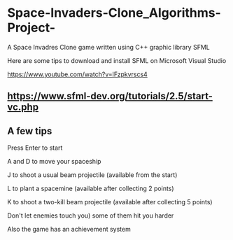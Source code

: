 # Space-Invaders-Clone_Algorithms-Project-

A Space Invadres Clone game written using C++ graphic library SFML

Here are some tips to download and install SFML on Microsoft Visual Studio

https://www.youtube.com/watch?v=lFzpkvrscs4

https://www.sfml-dev.org/tutorials/2.5/start-vc.php
---------------------------------------------------

A few tips
---------------------------------------------------
Press Enter to start

A and D to move your spaceship

J to shoot a usual beam projectile (available from the start)

L to plant a spacemine (available after collecting 2 points) 

K to shoot a two-kill beam projectile (available after collecting 5 points)

Don't let enemies touch you) some of them hit you harder


Also the game has an achievement system
